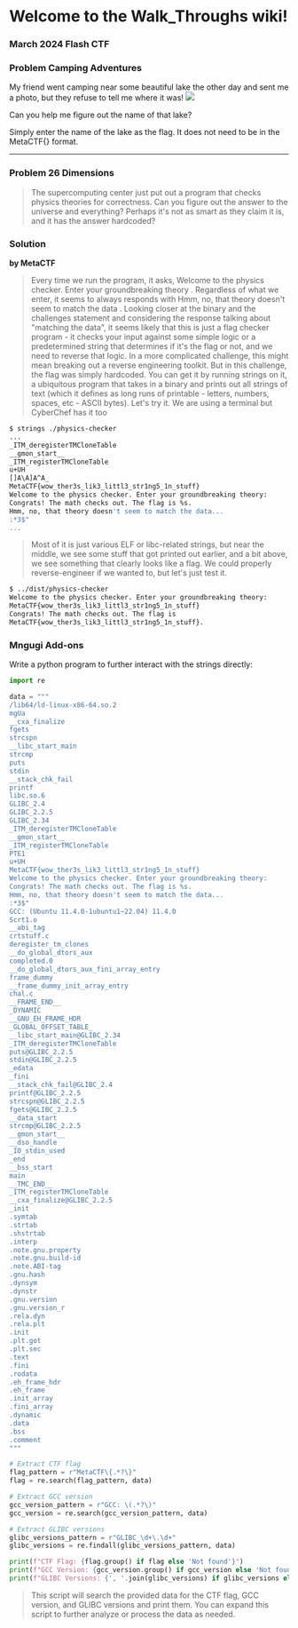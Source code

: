 # Welcome to the Walk_Throughs wiki!

### March 2024 Flash CTF

### Problem Camping Adventures

My friend went camping near some beautiful lake the other day and sent me a photo, but they refuse to tell me where it was!
![](https://metaproblems.com/f95246689bf80875673db4b3570be2ba/lake.jpg)

Can you help me figure out the name of that lake?

Simply enter the name of the lake as the flag. It does not need to be in the MetaCTF{} format.

---

### Problem 26 Dimensions 

> The supercomputing center just put out a program that checks physics theories for correctness. Can you figure out the answer to the universe and everything?
> Perhaps it's not as smart as they claim it is, and it has the answer hardcoded?


### Solution 
**by MetaCTF**
> Every time we run the program, it asks, Welcome to the physics checker. Enter your
> groundbreaking theory . Regardless of what we enter, it seems to always responds with
> Hmm, no, that theory doesn't seem to match the data .
> Looking closer at the binary and the challenges statement and considering the response
> talking about "matching the data", it seems likely that this is just a flag checker
> program - it checks your input against some simple logic or a predetermined string
> that determines if it's the flag or not, and we need to reverse that logic.
> In a more complicated challenge, this might mean breaking out a reverse engineering
> toolkit. But in this challenge, the flag was simply hardcoded. You can get it by
> running strings on it, a ubiquitous program that takes in a binary and prints out all
> strings of text (which it defines as long runs of printable - letters, numbers,
> spaces, etc - ASCII bytes).
> Let's try it. We are using a terminal but CyberChef has it too


```Bash
$ strings ./physics-checker
...
_ITM_deregisterTMCloneTable
__gmon_start__
_ITM_registerTMCloneTable
u+UH
[]A\A]A^A_
MetaCTF{wow_ther3s_lik3_littl3_str1ng5_1n_stuff}
Welcome to the physics checker. Enter your groundbreaking theory:
Congrats! The math checks out. The flag is %s.
Hmm, no, that theory doesn't seem to match the data...
:*3$"
...

```
> Most of it is just various ELF or libc-related strings, but near the middle, we see
> some stuff that got printed out earlier, and a bit above, we see something that
> clearly looks like a flag.
> We could properly reverse-engineer if we wanted to, but let's just test it.

```Bash
$ ../dist/physics-checker
Welcome to the physics checker. Enter your groundbreaking theory:
MetaCTF{wow_ther3s_lik3_littl3_str1ng5_1n_stuff}
Congrats! The math checks out. The flag is
MetaCTF{wow_ther3s_lik3_littl3_str1ng5_1n_stuff}.


```
### Mngugi Add-ons

Write a python program to further interact with the strings directly:

```python
import re

data = """
/lib64/ld-linux-x86-64.so.2
mgUa
__cxa_finalize
fgets
strcspn
__libc_start_main
strcmp
puts
stdin
__stack_chk_fail
printf
libc.so.6
GLIBC_2.4
GLIBC_2.2.5
GLIBC_2.34
_ITM_deregisterTMCloneTable
__gmon_start__
_ITM_registerTMCloneTable
PTE1
u+UH
MetaCTF{wow_ther3s_lik3_littl3_str1ng5_1n_stuff}
Welcome to the physics checker. Enter your groundbreaking theory: 
Congrats! The math checks out. The flag is %s.
Hmm, no, that theory doesn't seem to match the data...
:*3$"
GCC: (Ubuntu 11.4.0-1ubuntu1~22.04) 11.4.0
Scrt1.o
__abi_tag
crtstuff.c
deregister_tm_clones
__do_global_dtors_aux
completed.0
__do_global_dtors_aux_fini_array_entry
frame_dummy
__frame_dummy_init_array_entry
chal.c
__FRAME_END__
_DYNAMIC
__GNU_EH_FRAME_HDR
_GLOBAL_OFFSET_TABLE_
__libc_start_main@GLIBC_2.34
_ITM_deregisterTMCloneTable
puts@GLIBC_2.2.5
stdin@GLIBC_2.2.5
_edata
_fini
__stack_chk_fail@GLIBC_2.4
printf@GLIBC_2.2.5
strcspn@GLIBC_2.2.5
fgets@GLIBC_2.2.5
__data_start
strcmp@GLIBC_2.2.5
__gmon_start__
__dso_handle
_IO_stdin_used
_end
__bss_start
main
__TMC_END__
_ITM_registerTMCloneTable
__cxa_finalize@GLIBC_2.2.5
_init
.symtab
.strtab
.shstrtab
.interp
.note.gnu.property
.note.gnu.build-id
.note.ABI-tag
.gnu.hash
.dynsym
.dynstr
.gnu.version
.gnu.version_r
.rela.dyn
.rela.plt
.init
.plt.got
.plt.sec
.text
.fini
.rodata
.eh_frame_hdr
.eh_frame
.init_array
.fini_array
.dynamic
.data
.bss
.comment
"""

# Extract CTF flag
flag_pattern = r"MetaCTF\{.*?\}"
flag = re.search(flag_pattern, data)

# Extract GCC version
gcc_version_pattern = r"GCC: \(.*?\)"
gcc_version = re.search(gcc_version_pattern, data)

# Extract GLIBC versions
glibc_versions_pattern = r"GLIBC_\d+\.\d+"
glibc_versions = re.findall(glibc_versions_pattern, data)

print(f"CTF Flag: {flag.group() if flag else 'Not found'}")
print(f"GCC Version: {gcc_version.group() if gcc_version else 'Not found'}")
print(f"GLIBC Versions: {', '.join(glibc_versions) if glibc_versions else 'Not found'}")


```
> This script will search the provided data for the CTF flag, GCC version, and GLIBC versions and print them. You can expand this script to further analyze or process the data as needed.
